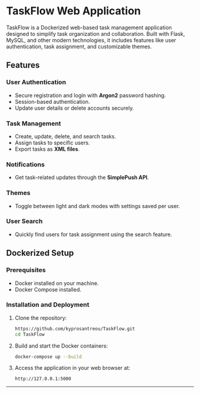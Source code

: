 # TaskFlow Web Application

TaskFlow is a Dockerized web-based task management application designed to simplify task organization and collaboration. Built with Flask, MySQL, and other modern technologies, it includes features like user authentication, task assignment, and customizable themes.

## Features

### User Authentication
- Secure registration and login with **Argon2** password hashing.
- Session-based authentication.
- Update user details or delete accounts securely.

### Task Management
- Create, update, delete, and search tasks.
- Assign tasks to specific users.
- Export tasks as **XML files**.

### Notifications
- Get task-related updates through the **SimplePush API**.

### Themes
- Toggle between light and dark modes with settings saved per user.

### User Search
- Quickly find users for task assignment using the search feature.

## Dockerized Setup

### Prerequisites
- Docker installed on your machine.
- Docker Compose installed.

### Installation and Deployment

1. Clone the repository:
    ```bash
    https://github.com/kyprosantreou/TaskFlow.git
    cd TaskFlow
    ```

2. Build and start the Docker containers:
    ```bash
    docker-compose up --build
    ```

3. Access the application in your web browser at:
    ```
    http://127.0.0.1:5000
    ```

---
